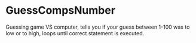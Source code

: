 # GuessCompsNumber
Guessing game VS computer, tells you if your guess between 1-100 was to low or to high, loops until correct statement is executed.
